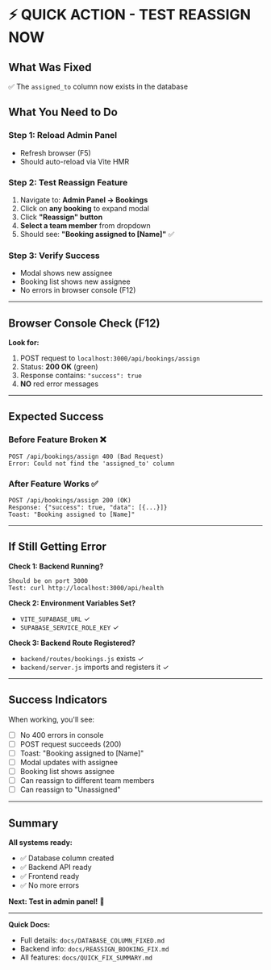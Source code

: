 # ⚡ QUICK ACTION - TEST REASSIGN NOW

## What Was Fixed

✅ The `assigned_to` column now exists in the database

## What You Need to Do

### Step 1: Reload Admin Panel

- Refresh browser (F5)
- Should auto-reload via Vite HMR

### Step 2: Test Reassign Feature

1. Navigate to: **Admin Panel → Bookings**
2. Click on **any booking** to expand modal
3. Click **"Reassign" button**
4. **Select a team member** from dropdown
5. Should see: **"Booking assigned to [Name]"** ✅

### Step 3: Verify Success

- Modal shows new assignee
- Booking list shows new assignee
- No errors in browser console (F12)

---

## Browser Console Check (F12)

**Look for:**

1. POST request to `localhost:3000/api/bookings/assign`
2. Status: **200 OK** (green)
3. Response contains: `"success": true`
4. **NO** red error messages

---

## Expected Success

### Before Feature Broken ❌

```
POST /api/bookings/assign 400 (Bad Request)
Error: Could not find the 'assigned_to' column
```

### After Feature Works ✅

```
POST /api/bookings/assign 200 (OK)
Response: {"success": true, "data": [{...}]}
Toast: "Booking assigned to [Name]"
```

---

## If Still Getting Error

**Check 1: Backend Running?**

```
Should be on port 3000
Test: curl http://localhost:3000/api/health
```

**Check 2: Environment Variables Set?**

- `VITE_SUPABASE_URL` ✓
- `SUPABASE_SERVICE_ROLE_KEY` ✓

**Check 3: Backend Route Registered?**

- `backend/routes/bookings.js` exists ✓
- `backend/server.js` imports and registers it ✓

---

## Success Indicators

When working, you'll see:

- [ ] No 400 errors in console
- [ ] POST request succeeds (200)
- [ ] Toast: "Booking assigned to [Name]"
- [ ] Modal updates with assignee
- [ ] Booking list shows assignee
- [ ] Can reassign to different team members
- [ ] Can reassign to "Unassigned"

---

## Summary

**All systems ready:**

- ✅ Database column created
- ✅ Backend API ready
- ✅ Frontend ready
- ✅ No more errors

**Next: Test in admin panel!** 🚀

---

**Quick Docs:**

- Full details: `docs/DATABASE_COLUMN_FIXED.md`
- Backend info: `docs/REASSIGN_BOOKING_FIX.md`
- All features: `docs/QUICK_FIX_SUMMARY.md`
